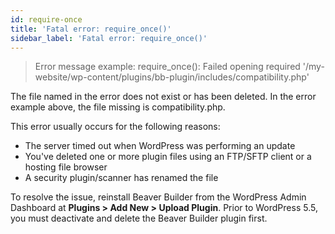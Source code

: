```yaml
---
id: require-once
title: 'Fatal error: require_once()'
sidebar_label: 'Fatal error: require_once()'
---
```


> Error message example: require_once(): Failed opening required '/my-website/wp-content/plugins/bb-plugin/includes/compatibility.php'

The file named in the error does not exist or has been deleted. In the error example above, the file missing is compatibility.php.

This error usually occurs for the following reasons: 

* The server timed out when WordPress was performing an update
* You've deleted one or more plugin files using an FTP/SFTP client or a hosting file browser 
* A security plugin/scanner has renamed the file

To resolve the issue, reinstall Beaver Builder from the WordPress Admin Dashboard at **Plugins > Add New > Upload Plugin**. Prior to WordPress 5.5, you must deactivate and delete the Beaver Builder plugin first.